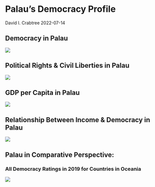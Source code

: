 Palau’s Democracy Profile
================
David I. Crabtree
2022-07-14

## Democracy in Palau

![](C:\Users\David\Desktop\PROGRA~1\FILESA~1\DEMOCR~1\reports\PALAU_~1/figure-gfm/Demscore-1.png)<!-- -->

## Political Rights & Civil Liberties in Palau

![](C:\Users\David\Desktop\PROGRA~1\FILESA~1\DEMOCR~1\reports\PALAU_~1/figure-gfm/Political%20Rights%20&%20Civil%20Libs-1.png)<!-- -->

## GDP per Capita in Palau

![](C:\Users\David\Desktop\PROGRA~1\FILESA~1\DEMOCR~1\reports\PALAU_~1/figure-gfm/GDP%20per%20Capita-1.png)<!-- -->

## Relationship Between Income & Democracy in Palau

![](C:\Users\David\Desktop\PROGRA~1\FILESA~1\DEMOCR~1\reports\PALAU_~1/figure-gfm/Income%20&%20Dem-1.png)<!-- -->

## Palau in Comparative Perspective:

### All Democracy Ratings in 2019 for Countries in Oceania

![](C:\Users\David\Desktop\PROGRA~1\FILESA~1\DEMOCR~1\reports\PALAU_~1/figure-gfm/Democracy%20in%20Comparative%20Perspective-1.png)<!-- -->
